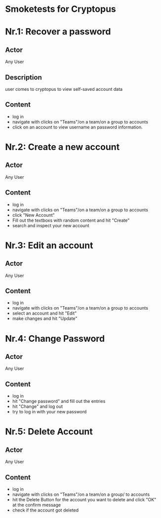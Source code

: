 Smoketests for Cryptopus
========================


Nr.1: Recover a password
========================

Actor
-----
Any User

Description
-----------

user comes to cryptopus to view self-saved account data

Content
-------

* log in
* navigate with clicks on "Teams"/on a team/on a group to accounts
* click on an account to view username an password information.


Nr.2: Create a new account
==========================

Actor
-----

Any User

Content
-------

* log in
* navigate with clicks on "Teams"/on a team/on a group to accounts
* click "New Account"
* Fill out the textboxs with random content and hit "Create"
* search and inspect your new account


Nr.3: Edit an account
=====================

Actor
-----

Any User

Content
-------

* log in
* navigate with clicks on "Teams"/on a team/on a group to accounts
* select an account and hit "Edit"
* make changes and hit "Update"

Nr.4: Change Password
=====================

Actor
-----

Any User

Content
-------

* log in
* hit "Change password" and fill out the entries
* hit "Change" and log out
* try to log in with your new password

Nr.5: Delete Account
====================

Actor
-----

Any User

Content
-------

* log in
* navigate with clicks on "Teams"/on a team/on a group/ to accounts
* hit the Delete Button for the account you want to delete and click "OK" at the confirm message
* check if the account got deleted
